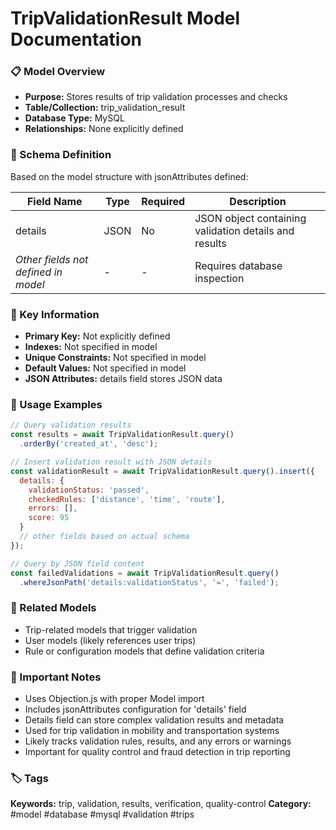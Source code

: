 # TripValidationResult Model Documentation

### 📋 Model Overview
- **Purpose:** Stores results of trip validation processes and checks
- **Table/Collection:** trip_validation_result
- **Database Type:** MySQL
- **Relationships:** None explicitly defined

### 🔧 Schema Definition
Based on the model structure with jsonAttributes defined:

| **Field Name** | **Type** | **Required** | **Description** |
|----------------|----------|--------------|-----------------|
| details | JSON | No | JSON object containing validation details and results |
| *Other fields not defined in model* | - | - | Requires database inspection |

### 🔑 Key Information
- **Primary Key:** Not explicitly defined
- **Indexes:** Not specified in model
- **Unique Constraints:** Not specified in model
- **Default Values:** Not specified in model
- **JSON Attributes:** details field stores JSON data

### 📝 Usage Examples
```javascript
// Query validation results
const results = await TripValidationResult.query()
  .orderBy('created_at', 'desc');

// Insert validation result with JSON details
const validationResult = await TripValidationResult.query().insert({
  details: {
    validationStatus: 'passed',
    checkedRules: ['distance', 'time', 'route'],
    errors: [],
    score: 95
  }
  // other fields based on actual schema
});

// Query by JSON field content
const failedValidations = await TripValidationResult.query()
  .whereJsonPath('details:validationStatus', '=', 'failed');
```

### 🔗 Related Models
- Trip-related models that trigger validation
- User models (likely references user trips)
- Rule or configuration models that define validation criteria

### 📌 Important Notes
- Uses Objection.js with proper Model import
- Includes jsonAttributes configuration for 'details' field
- Details field can store complex validation results and metadata
- Used for trip validation in mobility and transportation systems
- Likely tracks validation rules, results, and any errors or warnings
- Important for quality control and fraud detection in trip reporting

### 🏷️ Tags
**Keywords:** trip, validation, results, verification, quality-control
**Category:** #model #database #mysql #validation #trips